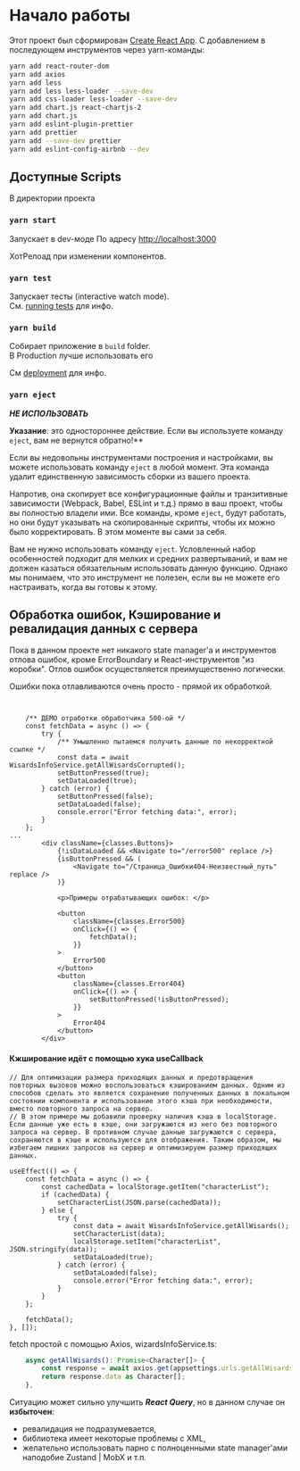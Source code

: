 # Начало работы

Этот проект был сформирован [Create React App](https://github.com/facebook/create-react-app).
С добавлением в последующем инструментов через yarn-команды:

```bash
yarn add react-router-dom
yarn add axios
yarn add less
yarn add less less-loader --save-dev
yarn add css-loader less-loader --save-dev
yarn add chart.js react-chartjs-2
yarn add chart.js
yarn add eslint-plugin-prettier
yarn add prettier
yarn add --save-dev prettier
yarn add eslint-config-airbnb --dev
```

## Доступные Scripts

В директории проекта

### `yarn start`

Запускает в dev-моде
По адресу [http://localhost:3000](http://localhost:3000)

ХотРелоад при изменении компонентов.

### `yarn test`

Запускает тесты (interactive watch mode).\
См. [running tests](https://facebook.github.io/create-react-app/docs/running-tests) для инфо.

### `yarn build`

Собирает приложение в `build` folder.\
В Production лучше использовать его

См [deployment](https://facebook.github.io/create-react-app/docs/deployment) для инфо.

### `yarn eject`

**_НЕ ИСПОЛЬЗОВАТЬ_**

**Указание**: это одностороннее действие. Если вы используете команду `eject`, вам не вернутся обратно!\*\*

Если вы недовольны инструментами построения и настройками, вы можете использовать команду `eject` в любой момент. Эта команда удалит единственную зависимость сборки из вашего проекта.

Напротив, она скопирует все конфигурационные файлы и транзитивные зависимости (Webpack, Babel, ESLint и т.д.) прямо в ваш проект, чтобы вы полностью владели ими. Все команды, кроме `eject`, будут работать, но они будут указывать на скопированные скрипты, чтобы их можно было корректировать. В этом моменте вы сами за себя.

Вам не нужно использовать команду `eject`. Условленный набор особенностей подходит для мелких и средних развертываний, и вам не должен казаться обязательным использовать данную функцию. Однако мы понимаем, что это инструмент не полезен, если вы не можете его настраивать, когда вы готовы к этому.

## Обработка ошибок, Кэширование и ревалидация данных с сервера

Пока в данном проекте нет никакого state manager'a и инструментов отлова ошибок, кроме ErrorBoundary и React-инструментов "из коробки". Отлов ошибок осуществляется преимущественно логически.

Ошибки пока отлавливаются очень просто - прямой их обработкой.

```tsx


	/** ДЕМО отработки обработчика 500-ой */
	const fetchData = async () => {
		try {
			/** Умышленно пытаемся получить данные по некорректной ссылке */
			const data = await WisardsInfoService.getAllWisardsCorrupted();
			setButtonPressed(true);
			setDataLoaded(true);
		} catch (error) {
			setButtonPressed(false);
			setDataLoaded(false);
			console.error("Error fetching data:", error);
		}
	};
...
		<div className={classes.Buttons}>
			{!isDataLoaded && <Navigate to="/error500" replace />}
			{isButtonPressed && (
				<Navigate to="/Страница_Ошибки404-Неизвестный_путь" replace />
			)}

			<p>Примеры отрабатывающих ошибок: </p>

			<button
				className={classes.Error500}
				onClick={() => {
					fetchData();
				}}
			>
				Error500
			</button>
			<button
				className={classes.Error404}
				onClick={() => {
					setButtonPressed(!isButtonPressed);
				}}
			>
				Error404
			</button>
		</div>
```

#### Кжширование идёт с помощью хука useCallback

```tsx
// Для оптимизации размера приходящих данных и предотвращения повторных вызовов можно воспользоваться кэшированием данных. Одним из способов сделать это является сохранение полученных данных в локальном состоянии компонента и использование этого кэша при необходимости, вместо повторного запроса на сервер.
// В этом примере мы добавили проверку наличия кэша в localStorage. Если данные уже есть в кэше, они загружаются из него без повторного запроса на сервер. В противном случае данные загружаются с сервера, сохраняются в кэше и используются для отображения. Таким образом, мы избегаем лишних запросов на сервер и оптимизируем размер приходящих данных.

useEffect(() => {
	const fetchData = async () => {
		const cachedData = localStorage.getItem("characterList");
		if (cachedData) {
			setCharacterList(JSON.parse(cachedData));
		} else {
			try {
				const data = await WisardsInfoService.getAllWisards();
				setCharacterList(data);
				localStorage.setItem("characterList", JSON.stringify(data));
				setDataLoaded(true);
			} catch (error) {
				setDataLoaded(false);
				console.error("Error fetching data:", error);
			}
		}
	};

	fetchData();
}, []);
```

fetch простой с помощью Axios, wizardsInfoService.ts:

```ts
	async getAllWisards(): Promise<Character[]> {
		const response = await axios.get(appsettings.urls.getAllWisards);
		return response.data as Character[];
	},
```

Ситуацию может сильно улучшить **_React Query_**, но в данном случае он **избыточен**:

- ревалидация не подразумевается,
- библиотека имеет некоторые проблемы с XML,
- желательно использовать парно с полноценными state manager'ами наподобие Zustand | MobX и т.п.
